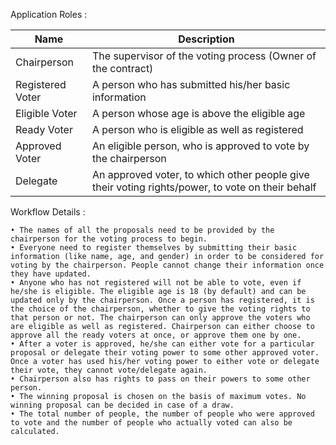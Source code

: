﻿Application Roles :

| Name | Description |
| ----------- | ----------- |
| Chairperson | The supervisor of the voting process (Owner of the contract) |
| Registered Voter | A person who has submitted his/her basic information |
| Eligible Voter | A person whose age is above the eligible age |
| Ready Voter | A person who is eligible as well as registered |
| Approved Voter | An eligible person, who is approved to vote by the chairperson |
| Delegate | An approved voter, to which other people give their voting rights/power, to vote on their behalf |



Workflow Details :

    • The names of all the proposals need to be provided by the chairperson for the voting process to begin.
    • Everyone need to register themselves by submitting their basic information (like name, age, and gender) in order to be considered for voting by the chairperson. People cannot change their information once they have updated. 
    • Anyone who has not registered will not be able to vote, even if he/she is eligible. The eligible age is 18 (by default) and can be updated only by the chairperson. Once a person has registered, it is the choice of the chairperson, whether to give the voting rights to that person or not. The chairperson can only approve the voters who are eligible as well as registered. Chairperson can either choose to approve all the ready voters at once, or approve them one by one. 
    • After a voter is approved, he/she can either vote for a particular proposal or delegate their voting power to some other approved voter. Once a voter has used his/her voting power to either vote or delegate their vote, they cannot vote/delegate again. 
    • Chairperson also has rights to pass on their powers to some other person. 
    • The winning proposal is chosen on the basis of maximum votes. No winning proposal can be decided in case of a draw. 
    • The total number of people, the number of people who were approved to vote and the number of people who actually voted can also be calculated.



